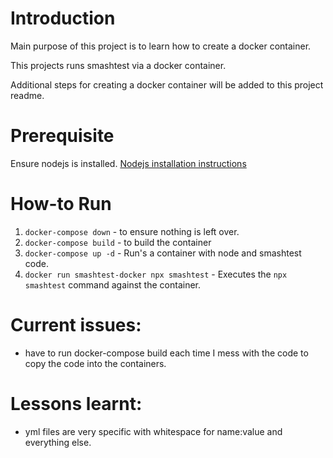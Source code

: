 # Introduction

Main purpose of this project is to learn how to create a docker container.

This projects runs smashtest via a docker container.

Additional steps for creating a docker container will be added to this project readme.

# Prerequisite

Ensure nodejs is installed. [Nodejs installation instructions](https://github.com/nodesource/distributions/blob/master/README.md)

# How-to Run

1. `docker-compose down` - to ensure nothing is left over.
2. `docker-compose build` - to build the container
3. `docker-compose up -d` - Run's a container with node and smashtest code.
4. `docker run smashtest-docker npx smashtest` - Executes the `npx smashtest` command against the container.

# Current issues:
- have to run docker-compose build each time I mess with the code to copy the code into the containers.

# Lessons learnt:
- yml files are very specific with whitespace for name:value and everything else.